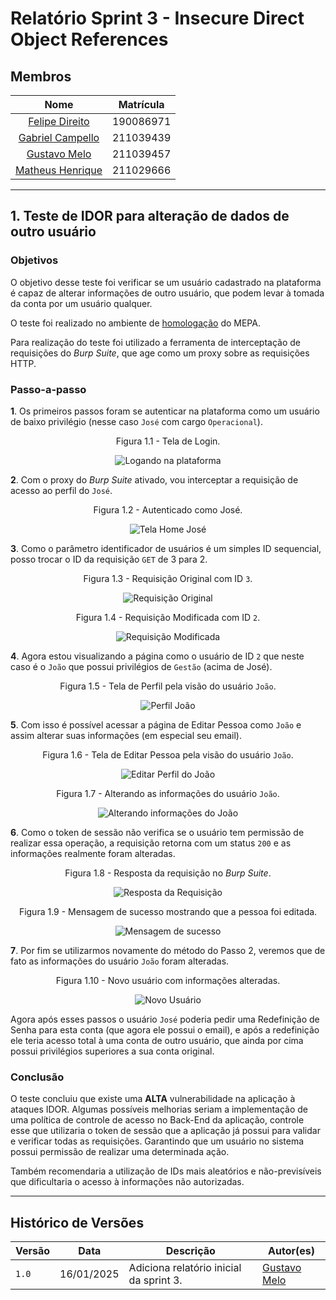 # Relatório Sprint 3 - Insecure Direct Object References

## Membros

| Nome | Matrícula |
| :--: | :-------: |
| [Felipe Direito](https://github.com/felipedireito) | 190086971 |
| [Gabriel Campello](https://github.com/G16C) | 211039439 |
| [Gustavo Melo](https://github.com/gusrberto) | 211039457 |
| [Matheus Henrique](https://github.com/mathonaut) | 211029666 |

---

## 1. Teste de IDOR para alteração de dados de outro usuário

### Objetivos

O objetivo desse teste foi verificar se um usuário cadastrado na plataforma é capaz de alterar informações de outro usuário, que podem levar à tomada da conta por um usuário qualquer.

O teste foi realizado no ambiente de [homologação](https://energia.lappis.rocks/) do MEPA.

Para realização do teste foi utilizado a ferramenta de interceptação de requisições do _Burp Suite_, que age como um proxy sobre as requisições HTTP.

### Passo-a-passo

**1**. Os primeiros passos foram se autenticar na plataforma como um usuário de baixo privilégio (nesse caso `José` com cargo `Operacional`).

<center>

Figura 1.1 - Tela de Login.

![Logando na plataforma](./img/burp-idor-passo1.png)

</center>

**2**. Com o proxy do _Burp Suite_ ativado, vou interceptar a requisição de acesso ao perfil do `José`.

<center>

Figura 1.2 - Autenticado como José.

![Tela Home José](./img/burp-idor-passo2.png)

</center>

**3**. Como o parâmetro identificador de usuários é um simples ID sequencial, posso trocar o ID da requisição `GET` de 3 para 2.

<center>

Figura 1.3 - Requisição Original com ID `3`.

![Requisição Original](./img/burp-idor-passo3.png)

</center>

<center>

Figura 1.4 - Requisição Modificada com ID `2`.

![Requisição Modificada](./img/burp-idor-passo4.png)

</center>

**4**. Agora estou visualizando a página como o usuário de ID `2` que neste caso é o `João` que possui privilégios de `Gestão` (acima de José).

<center>

Figura 1.5 - Tela de Perfil pela visão do usuário `João`.

![Perfil João](./img/burp-idor-passo5.png)

</center>

**5**. Com isso é possível acessar a página de Editar Pessoa como `João` e assim alterar suas informações (em especial seu email).

<center>

Figura 1.6 - Tela de Editar Pessoa pela visão do usuário `João`.

![Editar Perfil do João](./img/burp-idor-passo6.png)

</center>

<center>

Figura 1.7 - Alterando as informações do usuário `João`.

![Alterando informações do João](./img/burp-idor-passo7.png)

</center>

**6**. Como o token de sessão não verifica se o usuário tem permissão de realizar essa operação, a requisição retorna com um status `200` e as informações realmente foram alteradas.

<center>

Figura 1.8 - Resposta da requisição no _Burp Suite_.

![Resposta da Requisição](./img/burp-idor-passo8.png)

</center>

<center>

Figura 1.9 - Mensagem de sucesso mostrando que a pessoa foi editada.

![Mensagem de sucesso](./img/burp-idor-passo9.png)

</center>

**7**. Por fim se utilizarmos novamente do método do Passo 2, veremos que de fato as informações do usuário `João` foram alteradas.

<center>

Figura 1.10 - Novo usuário com informações alteradas.

![Novo Usuário](./img/burp-idor-passo10.png)

</center>

Agora após esses passos o usuário `José` poderia pedir uma Redefinição de Senha para esta conta (que agora ele possui o email), e após a redefinição ele teria acesso total à uma conta de outro usuário, que ainda por cima possui privilégios superiores a sua conta original.

### Conclusão

O teste concluiu que existe uma **ALTA** vulnerabilidade na aplicação à ataques IDOR. Algumas possíveis melhorias seriam a implementação de uma política de controle de acesso no Back-End da aplicação, controle esse que utilizaria o token de sessão que a aplicação já possui para validar e verificar todas as requisições. Garantindo que um usuário no sistema possui permissão de realizar uma determinada ação.

Também recomendaria a utilização de IDs mais aleatórios e não-previsíveis que dificultaria o acesso à informações não autorizadas.

---

## Histórico de Versões

| Versão | Data       | Descrição                                  | Autor(es)                                        |
| ------ | ---------- | ------------------------------------------ | ------------------------------------------------ |
| `1.0`  | 16/01/2025 | Adiciona relatório inicial da sprint 3.    | [Gustavo Melo](https://github.com/gusrberto)      |